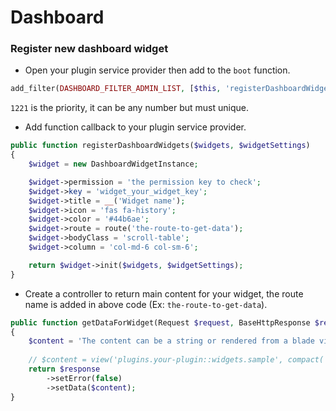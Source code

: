 # Dashboard

### Register new dashboard widget

- Open your plugin service provider then add to the `boot` function.

```php
add_filter(DASHBOARD_FILTER_ADMIN_LIST, [$this, 'registerDashboardWidgets'], 1221, 2);
```

`1221` is the priority, it can be any number but must unique.

- Add function callback to your plugin service provider.

```php
public function registerDashboardWidgets($widgets, $widgetSettings)
{
    $widget = new DashboardWidgetInstance;

    $widget->permission = 'the permission key to check';
    $widget->key = 'widget_your_widget_key';
    $widget->title = __('Widget name');
    $widget->icon = 'fas fa-history';
    $widget->color = '#44b6ae';
    $widget->route = route('the-route-to-get-data');
    $widget->bodyClass = 'scroll-table';
    $widget->column = 'col-md-6 col-sm-6';

    return $widget->init($widgets, $widgetSettings);
}
```

- Create a controller to return main content for your widget, the route name is added in above code (Ex: `the-route-to-get-data`).

```php
public function getDataForWidget(Request $request, BaseHttpResponse $response)
{
    $content = 'The content can be a string or rendered from a blade view';
    
    // $content = view('plugins.your-plugin::widgets.sample', compact('data'))->render()
    return $response
        ->setError(false)
        ->setData($content);
}
```
